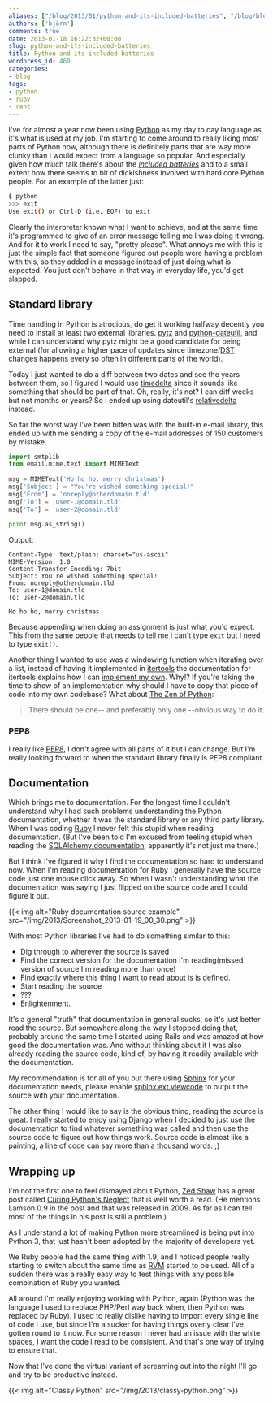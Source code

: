 ```yaml
---
aliases: ["/blog/2013/01/python-and-its-included-batteries", "/blog/blog/2013/01/python-and-its-included-batteries/", "/blog/2013/01/18/python-and-its-included-batteries", "/blog/blog/2013/01/18/python-and-its-included-batteries"]
authors: ['björn']
comments: true
date: 2013-01-18 16:22:32+00:00
slug: python-and-its-included-batteries
title: Python and its included batteries
wordpress_id: 460
categories:
- blog
tags:
- python
- ruby
- rant
---
```


I've for almost a year now been using [Python] as my day to day language as it's
what is used at my job. I'm starting to come around to really liking most parts
of Python now, although there is definitely parts that are way more clunky than
I would expect from a language so popular. And especially given how much talk
there's about the _[included batteries]_ and to a small extent how there seems
to bit of dickishness involved with hard core Python people. For an example of
the latter just:

```bash
$ python  
>>> exit  
Use exit() or Ctrl-D (i.e. EOF) to exit
```

Clearly the interpreter known what I want to achieve, and at the same time it's
programmed to give of an error message telling me I was doing it wrong. And for
it to work I need to say, "pretty please". What annoys me with this is just the
simple fact that someone figured out people were having a problem with this, so
they added in a message instead of just doing what is expected. You just don't
behave in that way in everyday life, you'd get slapped.

## Standard library

Time handling in Python is atrocious, do get it working halfway decently you
need to install at least two external libraries. [pytz] and [python-dateutil],
and while I can understand why pytz might be a good candidate for being external
(for allowing a higher pace of updates since timezone/[DST] changes happens
every so often in different parts of the world).

Today I just wanted to do a diff between two dates and see the years between
them, so I figured I would use [timedelta] since it sounds like something that
should be part of that. Oh, really, it's not? I can diff weeks but not months or
years? So I ended up using dateutil's [relativedelta] instead.

So far the worst way I've been bitten was with the built-in e-mail library, this
ended up with me sending a copy of the e-mail addresses of 150 customers by
mistake.

```python
import smtplib
from email.mime.text import MIMEText
  
msg = MIMEText('Ho ho ho, merry christmas')
msg['Subject'] = "You're wished something special!"
msg['From'] = 'noreply@otherdomain.tld'
msg['To'] = 'user-1@domain.tld'
msg['To'] = 'user-2@domain.tld'
  
print msg.as_string()
```

Output:

```plain
Content-Type: text/plain; charset="us-ascii"
MIME-Version: 1.0
Content-Transfer-Encoding: 7bit
Subject: You're wished something special!
From: noreply@otherdomain.tld
To: user-1@domain.tld
To: user-2@domain.tld
   
Ho ho ho, merry christmas
```

Because appending when doing an assignment is just what you'd expect. This from
the same people that needs to tell me I can't type `exit` but I need to type
`exit()`.


Another thing I wanted to use was a windowing function when iterating over a
list, instead of having it implemented in [itertools] the documentation for
itertools explains how I can
[implement my own](http://docs.python.org/release/2.3.5/lib/itertools-example.html).
Why!? If you're taking the time to show of an implementation why should I have
to copy that piece of code into my own codebase? What about [The Zen of Python]:

> There should be one-- and preferably only one --obvious way to do it.

### PEP8

I really like [PEP8], I don't agree with all parts of it but I can change. But
I'm really looking forward to when the standard library finally is PEP8
compliant.

## Documentation

Which brings me to documentation. For the longest time I couldn't understand why
I had such problems understanding the Python documentation, whether it was the
standard library or any third party library. When I was coding [Ruby] I never
felt this stupid when reading documentation. (But I've been told I'm excused
from feeling stupid when reading the [SQLAlchemy documentation], apparently it's
not just me there.)

But I think I've figured it why I find the documentation so hard to understand
now. When I'm reading documentation for Ruby I generally have the source code
just one mouse click away. So when I wasn't understanding what the documentation
was saying I just flipped on the source code and I could figure it out.

{{< img alt="Ruby documentation source example" src="/img/2013/Screenshot_2013-01-19_00_30.png" >}}

With most Python libraries I've had to do something similar to this:

* Dig through to wherever the source is saved
* Find the correct version for the documentation I'm reading(missed version of source I'm reading more than once)
* Find exactly where this thing I want to read about is is defined. 
* Start reading the source
* ???
* Enlightenment.

It's a general "truth" that documentation in general sucks, so it's just better
read the source. But somewhere along the way I stopped doing that, probably
around the same time I started using Rails and was amazed at how good the
documentation was. And without thinking about it I was also already reading the
source code, kind of, by having it readily available with the documentation.

My recommendation is for all of you out there using [Sphinx] for your
documentation needs, please enable
[sphinx.ext.viewcode](http://sphinx-doc.org/latest/ext/viewcode.html) to output
the source with your documentation.

The other thing I would like to say is the obvious thing, reading the source is
great. I really started to enjoy using Django when I decided to just use the
documentation to find whatever something was called and then use the source code
to figure out how things work. Source code is almost like a painting, a line of
code can say more than a thousand words. ;)

## Wrapping up

I'm not the first one to feel dismayed about Python, [Zed Shaw] has a great post
called
[Curing Python's Neglect](http://zedshaw.com/essays/curing_pythons_neglect.html)
that is well worth a read. (He mentions Lamson 0.9 in the post and that was
released in 2009. As far as I can tell most of the things in his post is still a
problem.)

As I understand a lot of making Python more streamlined is being put into Python
3, that just hasn't been adopted by the majority of developers yet.

We Ruby people had the same thing with 1.9, and I noticed people really starting
to switch about the same time as [RVM] started to be used. All of a sudden there
was a really easy way to test things with any possible combination of Ruby you
wanted.

All around I'm really enjoying working with Python, again (Python was the
language I used to replace PHP/Perl way back when, then Python was replaced by
Ruby). I used to really dislike having to import every single line of code I
use, but since I'm a sucker for having things overly clear I've gotten round to
it now. For some reason I never had an issue with the white spaces, I want the
code I read to be consistent. And that's one way of trying to ensure that.

Now that I've done the virtual variant of screaming out into the night I'll go
and try to be productive instead.

{{< img alt="Classy Python" src="/img/2013/classy-python.png" >}}


[Ruby]:http://en.wikipedia.org/wiki/Ruby_(programming_language)
[Python]:http://en.wikipedia.org/wiki/Python_(programming_language)
[pytz]:http://pytz.sourceforge.net/
[python-dateutil]:http://labix.org/python-dateutil
[timedelta]:http://docs.python.org/2/library/datetime.html
[relativedelta]:http://labix.org/python-dateutil#head-ba5ffd4df8111d1b83fc194b97ebecf837add454
[DST]:http://en.wikipedia.org/wiki/DST
[itertools]:http://docs.python.org/2.7/library/itertools.html
[The Zen of Python]:http://www.python.org/dev/peps/pep-0020/
[Sphinx]:http://sphinx-doc.org/
[RVM]:https://rvm.io/
[included batteries]:http://www.python.org/about/
[PEP8]:http://www.python.org/dev/peps/pep-0008/
[SQLAlchemy documentation]:http://docs.sqlalchemy.org/
[Zed Shaw]: http://zedshaw.com/
